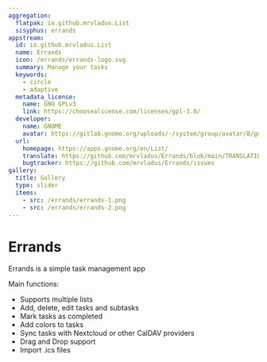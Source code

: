 ```yaml
---
aggregation:
  flatpak: io.github.mrvladus.List
  sisyphus: errands
appstream:
  id: io.github.mrvladus.List
  name: Errands
  icon: /errands/errands-logo.svg
  summary: Manage your tasks
  keywords:
    - circle
    - adaptive
  metadata_license:
    name: GNU GPLv3
    link: https://choosealicense.com/licenses/gpl-3.0/
  developer:
    name: GNOME
    avatar: https://gitlab.gnome.org/uploads/-/system/group/avatar/8/gnomelogo.png?width=48
  url:
    homepage: https://apps.gnome.org/en/List/
    translate: https://github.com/mrvladus/Errands/blob/main/TRANSLATIONS.md
    bugtracker: https://github.com/mrvladus/Errands/issues
gallery:
  title: Gallery
  type: slider
  items:
    - src: /errands/errands-1.png
    - src: /errands/errands-2.png
---
```


# Errands

Errands is a simple task management app

Main functions:

- Supports multiple lists
- Add, delete, edit tasks and subtasks
- Mark tasks as completed
- Add colors to tasks
- Sync tasks with Nextcloud or other CalDAV providers
- Drag and Drop support
- Import .ics files

<AGWGallery />

<!--@include: @en/apps/.parts/install/content-repo.md-->
<!--@include: @en/apps/.parts/install/content-flatpak.md-->

